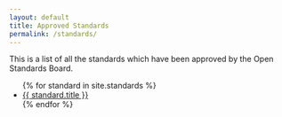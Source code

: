 ```yaml
---
layout: default
title: Approved Standards
permalink: /standards/
---
```


This is a list of all the standards which have been approved by the Open Standards Board.

<ul>
{% for standard in site.standards %}
  <li>
    <a href="{{ standard.permalink }}">{{ standard.title }}</a>
  </li>
{% endfor %}
</ul>
